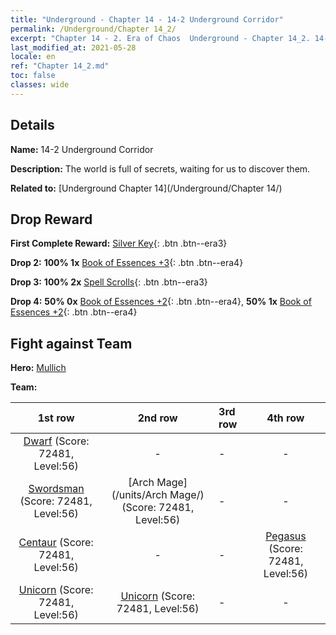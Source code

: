 ```yaml
---
title: "Underground - Chapter 14 - 14-2 Underground Corridor"
permalink: /Underground/Chapter 14_2/
excerpt: "Chapter 14 - 2. Era of Chaos  Underground - Chapter 14_2. 14-2 Underground Corridor"
last_modified_at: 2021-05-28
locale: en
ref: "Chapter 14_2.md"
toc: false
classes: wide
---
```


## Details

 **Name:** 14-2 Underground Corridor

 **Description:** The world is full of secrets, waiting for us to discover them. 

 **Related to:** [Underground Chapter 14](/Underground/Chapter 14/)

## Drop Reward

 **First Complete Reward:** [Silver Key](/Items/con_693/){: .btn .btn--era3}

 **Drop 2:** **100% 1x** [Book of Essences +3](/Items/mat_60/){: .btn .btn--era4}

 **Drop 3:** **100% 2x** [Spell Scrolls](/Items/con_694/){: .btn .btn--era3}

 **Drop 4:** **50% 0x** [Book of Essences +2](/Items/mat_53/){: .btn .btn--era4}, **50% 1x** [Book of Essences +2](/Items/mat_53/){: .btn .btn--era4}


## Fight against Team
 **Hero:** [Mullich](/heroes/Mullich/)

 **Team:**


  | 1st row | 2nd row | 3rd row | 4th row |
  |:----:|:----:|:----|:----:|
  | [Dwarf](/units/Dwarf/) (Score: 72481, Level:56)  | - | - | - |
  | [Swordsman](/units/Swordsman/) (Score: 72481, Level:56)  | [Arch Mage](/units/Arch Mage/) (Score: 72481, Level:56)  | - | - |
  | [Centaur](/units/Centaur/) (Score: 72481, Level:56)  | - | - | [Pegasus](/units/Pegasus/) (Score: 72481, Level:56)  |
  | [Unicorn](/units/Unicorn/) (Score: 72481, Level:56)  | [Unicorn](/units/Unicorn/) (Score: 72481, Level:56)  | - | - |


